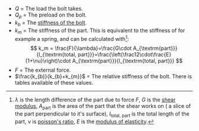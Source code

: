 - $Q$ = The load the bolt takes.
- $Q_p$ = The preload on the bolt.
- $k_b$ = The [stiffness of the bolt](bolt%20stiffness).
- $k_m$ = The stiffness of the part. This is equivalent to the stiffness of for example a spring, and can be calculated with[^unit]:
$$
k_m = \frac{F}{\lambda}=\frac{G\cdot A_{\textrm{part}}}{l_{\textrm{total, part}}}=\frac{\left(\frac12\cdot\frac{E}{1+\nu}\right)\cdot A_{\textrm{part}}}{l_{\textrm{total, part}}}
$$
- $F$ = The external force.
- $\frac{k_{b}}{k_{b}+k_{m}}$ = The relative stiffness of the bolt. There is tables available of these values.






[^unit]:  $\lambda$ is the length difference of the part due to force $F$, $G$ is the [shear modulus](Shear%20Modulus%20of%20Elasticity), $A_{\textrm{part}}$ is the area of the part that the shear works on ( a slice of the part perpendicular to it's surface), $l_{\textrm{total, part}}$ is the total length of the part, $\nu$ is [poisson's ratio](https://en.wikipedia.org/wiki/Poisson%27s_ratio), $E$ is the [modulus of elasticity](modulus%20of%20elasticity).